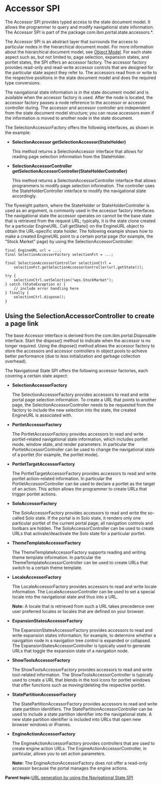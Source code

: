 # Accessor SPI 

The Accessor SPI provides typed access to the state document model. It allows the programmer to query and modify navigational state information. The Accessor SPI is part of the package com.ibm.portal.state.accessors.\*.

The Accessor SPI is an abstract layer that surrounds the access to particular nodes in the hierarchical document model. For more information about the hierarchical document model, see [Object Model](obj_model.md). For each state aspect such as, but not limited to, page selection, expansion states, and portlet states, the SPI offers an accessor factory. The accessor factory provides read-only and read-write accessor controls that are designed for the particular state aspect they refer to. The accessors read from or write to the respective positions in the state document model and does the required type conversions.

The navigational state information is in the state document model and is available when the accessor factory is used. After the node is located, the accessor factory passes a node reference to the accessor or accessor controller during. The accessor and accessor controller are independent from the state document model structure; you can reuse accessors even if the information is moved to another node in the state document.

The SelectionAccessorFactory offers the following interfaces, as shown in the example:

-   **SelectionAccessor getSelectionAccessor\(StateHolder\)**

    This method returns a SelectionAccessor interface that allows for reading page selection information from the StateHolder.

-   **SelectionAccessorController getSelectionAccessorController\(StateHolderController\)**

    This method returns a SelectionAccessorController interface that allows programmers to modify page selection information. The controller uses the StateHolderController interface to modify the navigational state accordingly.


The flyweight pattern, where the StateHolder or StateHolderController is used as an argument, is commonly used in the accessor factory interfaces. The navigational state the accessor operates on cannot be the base state that is retrieved from the request URL; typically, it is the state clone created for a particular EngineURL. Call getState\(\) on the EngineURL object to obtain the URL-specific state holder. The following example shows how to make a created EngineURL point to a certain portal page \(for example, the "Stock Market" page\) by using the SelectionAccessorController:

```
final EngineURL url = ...;
final SelectionAccessorFactory selectionFct = ...;

final SelectionAccessorController selectionCtrl = 
    selectionFct.getSelectionAccessorController(url.getState());

try {
    selectionCtrl.setSelection("wps.StockMarket");
} catch (StateException e) {
    // include error handling here
} finally {
    selectionCtrl.dispose();
}

```

## Using the SelectionAccessorController to create a page link

The base Accessor interface is derived from the com.ibm.portal.Disposable interface. Start the dispose\(\) method to indicate when the accessor is no longer required. Using the dispose\(\) method allows the accessor factory to store the accessors and accessor controllers in object pools to achieve better performance \(due to less initialization and garbage collection overhead\).

The Navigational State SPI offers the following accessor factories, each covering a certain state aspect:

-   **SelectionAccessorFactory**

    The SelectionAccessorFactory provides accessors to read and write portal page selection information. To create a URL that points to another page, the SelectionAccessorController needs to be requested from the factory to include the new selection into the state, the created EngineURL is associated with.

-   **PortletAccessorFactory**

    The PortletAccessorFactory provides accessors to read and write portlet-related navigational state information, which includes portlet mode, window state, and render parameters. In particular the PortletAccessorController can be used to change the navigational state of a portlet \(for example, the portlet mode\).

-   **PortletTargetAccessorFactory**

    The PortletTargetAccessorFactory provides accessors to read and write portlet action-related information. In particular the PortletAccessorController can be used to declare a portlet as the target of an action. This action allows the programmer to create URLs that trigger portlet actions.

-   **SoloAccessorFactory**

    The SoloAccessorFactory provides accessors to read and write the so-called Solo state. If the portal is in Solo state, it renders only one particular portlet of the current portal page; all navigation controls and toolbars are hidden. The SoloAccessorController can be used to create URLs that activate/deactivate the Solo state for a particular portlet.

-   **ThemeTemplateAccessorFactory**

    The ThemeTemplateAccessorFactory supports reading and writing theme template information. In particular the ThemeTemplateAccessorController can be used to create URLs that switch to a certain theme template.

-   **LocaleAccessorFactory**

    The LocaleAccessorFactory provides accessors to read and write locale information. The LocaleAccessorController can be used to set a special locale into the navigational state and thus into a URL.

    **Note:** A locale that is retrieved from such a URL takes precedence over user preferred locales or locales that are defined on your browser.

-   **ExpansionStatesAccessorFactory**

    The ExpansionStatesAccessorFactory provides accessors to read and write expansion states information; for example, to determine whether a navigation node in a navigation tree control is expanded or collapsed. The ExpansionStatesAccessorController is typically used to generate URLs that toggle the expansion state of a navigation node.

-   **ShowToolsAccessorFactory**

    The ShowToolsAccessorFactory provides accessors to read and write tool-related information. The ShowToolsAccessorController is typically used to create a URL that blends in the tool icons for portlet windows that offer functions such as moving/deleting the respective portlet.

-   **StatePartitionAccessorFactory**

    The StatePartitionAccessorFactory provides accessors to read and write state partition identifiers. The StatePartitionAccessorController can be used to include a state partition identifier into the navigational state. A new state partition identifier is included into URLs that open new browser windows or iFrames.

-   **EngineActionAccessorFactory**

    The EngineActionAccessorFactory provides controllers that are used to create engine action URLs. The EngineActionAccessorController, in particular, allows you to set action parameters.

    **Note:** The EngineActionAccessorFactory does not offer a read-only accessor because the portal manages the engine actions.


**Parent topic:**[URL generation by using the Navigational State SPI ](../dev/nav_state_spi.md)

